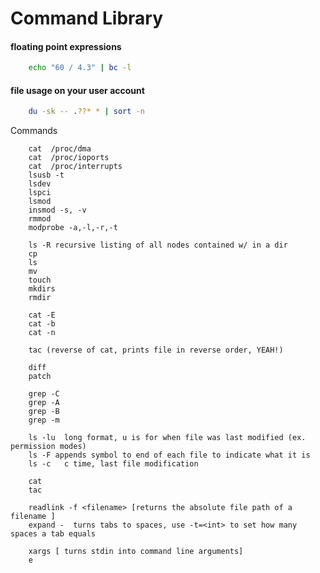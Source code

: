 Command Library
===============

#### floating point expressions
```sh
    echo "60 / 4.3" | bc -l
```

#### file usage on your user account
```sh
    du -sk -- .??* * | sort -n 
```
Commands


        cat  /proc/dma
        cat  /proc/ioports
        cat  /proc/interrupts
        lsusb -t
        lsdev
        lspci
        lsmod
        insmod -s, -v
        rmmod
        modprobe -a,-l,-r,-t
        
        ls -R recursive listing of all nodes contained w/ in a dir
        cp
        ls
        mv
        touch
        mkdirs
        rmdir
        
        cat -E 
        cat -b 
        cat -n
        
        tac (reverse of cat, prints file in reverse order, YEAH!)
        
        diff
        patch
        
        grep -C
        grep -A
        grep -B
        grep -m
        
        ls -lu 	long format, u is for when file was last modified (ex. permission modes)
        ls -F appends symbol to end of each file to indicate what it is
        ls -c 	c time, last file modification
        
        cat
        tac
        
        readlink -f <filename> [returns the absolute file path of a filename ]
        expand -  turns tabs to spaces, use -t=<int> to set how many spaces a tab equals
        
        xargs [ turns stdin into command line arguments]
        e

